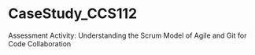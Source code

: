 # CaseStudy_CCS112
Assessment Activity: Understanding the  Scrum Model of Agile and Git for Code  Collaboration
